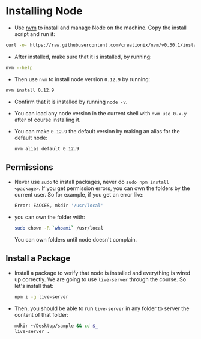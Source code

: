 # Installing Node

- Use [nvm](https://github.com/creationix/nvm) to install and manage Node on the machine. Copy the install script and run it:

```bash
curl -o- https://raw.githubusercontent.com/creationix/nvm/v0.30.1/install.sh | bash
```

- After installed, make sure that it is installed, by running:

```bash
nvm --help
```

- Then use `nvm` to install node version `0.12.9` by running:

```bash
nvm install 0.12.9
```

- Confirm that it is installed by running `node -v`.

- You can load any node version in the current shell with `nvm use 0.x.y` after of course installing it.

- You can make `0.12.9` the default version by making an alias for the default node:

    ```bash
    nvm alias default 0.12.9
    ```
## Permissions

- Never use `sudo` to install packages, never do `sudo npm install <package>`. If you get permission errors, you can own the folders by the current user. So for example, if you get an error like:

    ```bash
    Error: EACCES, mkdir '/usr/local'
    ```

- you can own the folder with:

    ```bash
    sudo chown -R `whoami` /usr/local
    ```

    You can own folders until node doesn't complain.

## Install a Package

- Install a package to verify that node is installed and everything is wired up correctly. We are going to use `live-server` through the course. So let's install that:

    ```bash
    npm i -g live-server
    ```

- Then, you should be able to run `live-server` in any folder to server the content of that folder:

    ```bash
    mdkir ~/Desktop/sample && cd $_
    live-server .
    ```

